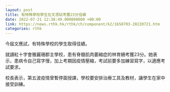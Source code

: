 ```yaml
---
layout: post
title: 有特殊學校學生在文憑試考獲23分佳績
date: 2022-07-21 12:38:49.000000000 +08:00
link: https://news.rthk.hk/rthk/ch/component/k2/1658703-20220721.htm
categories: rthk
---
```


今屆文應試，有特殊學校的學生取得佳績。

就讀紅十字會雅麗珊郡主學校，患有脊髓肌肉萎縮症的林育姍考獲23分。她表示，患病令自己寫字慢，加上考期因疫情壓縮，考試前要多加練習寫字，以適應考試要求。

校長表示，第五波疫情曾暫停面授課，學校要安排治療工具及教材，讓學生在家中接受訓練。
